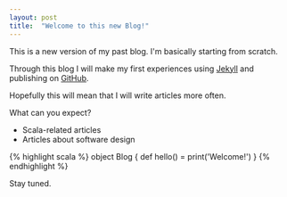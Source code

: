 ```yaml
---
layout: post
title:  "Welcome to this new Blog!"
---
```


This is a new version of my past blog. I'm basically starting from scratch.

Through this blog I will make my first experiences using [Jekyll][jekyll] and publishing on [GitHub][github].

Hopefully this will mean that I will write articles more often.

What can you expect?

* Scala-related articles
* Articles about software design

{% highlight scala %}
object Blog {
  def hello() = print('Welcome!')
}
{% endhighlight %}

Stay tuned.

[jekyll]: http://jekyllrb.com/docs/home
[github]: http://github.com
